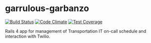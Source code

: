 # garrulous-garbanzo
[![Build Status](https://travis-ci.org/umts/garrulous-garbanzo.svg?branch=master)](https://travis-ci.org/umts/garrulous-garbanzo)
[![Code Climate](https://codeclimate.com/github/umts/garrulous-garbanzo/badges/gpa.svg)](https://codeclimate.com/github/umts/garrulous-garbanzo)
[![Test Coverage](https://codeclimate.com/github/umts/garrulous-garbanzo/badges/coverage.svg)](https://codeclimate.com/github/umts/garrulous-garbanzo/coverage)

Rails 4 app for management of Transportation IT on-call schedule and interaction with Twilio.
